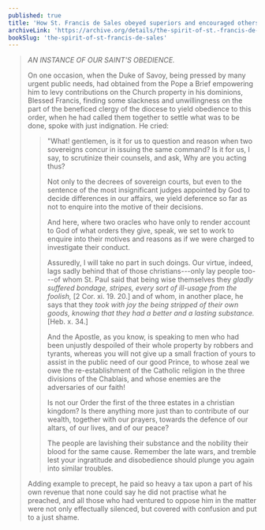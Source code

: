 ```yaml
---
published: true
title: 'How St. Francis de Sales obeyed superiors and encouraged others to do the same'
archiveLink: 'https://archive.org/details/the-spirit-of-st.-francis-de-sales/page/127?view=theater'
bookSlug: 'the-spirit-of-st-francis-de-sales'
---
```


> *AN INSTANCE OF OUR SAINT'S OBEDIENCE.*
> 
> On one occasion, when the Duke of Savoy, being pressed by many urgent public needs, had obtained from the Pope a Brief empowering him to levy contributions on the Church property in his dominions, Blessed Francis, finding some slackness and unwillingness on the part of the beneficed clergy of the diocese to yield obedience to this order, when he had called them together to settle what was to be done, spoke with just indignation. He cried:
> 
>> "What! gentlemen, is it for us to question and reason when two sovereigns concur in issuing the same command? Is it for us, I say, to scrutinize their counsels, and ask, Why are you acting thus?
>>
>> Not only to the decrees of sovereign courts, but even to the sentence of the most insignificant judges appointed by God to decide differences in our affairs, we yield deference so far as not to enquire into the motive of their decisions.
>>
>> And here, where two oracles who have only to render account to God of what orders they give, speak, we set to work to enquire into their motives and reasons as if we were charged to investigate their conduct.
>>
>> Assuredly, I will take no part in such doings. Our virtue, indeed, lags sadly behind that of those christians---only lay people too---of whom St. Paul said that being wise themselves they *gladly suffered bondage, stripes, every sort of ill-usage from the foolish,* [2 Cor. xi. 19. 20.] and of whom, in another place, he says that they *took with joy the being stripped of their own goods, knowing that they had a better and a lasting substance.* [Heb. x. 34.]
>>
>> And the Apostle, as you know, is speaking to men who had been unjustly despoiled of their whole property by robbers and tyrants, whereas you will not give up a small fraction of yours to assist in the public need of our good Prince, to whose zeal we owe the re-establishment of the Catholic religion in the three divisions of the Chablais, and whose enemies are the adversaries of our faith!
>>
>> Is not our Order the first of the three estates in a christian kingdom? Is there anything more just than to contribute of our wealth, together with our prayers, towards the defence of our altars, of our lives, and of our peace?
>>
>> The people are lavishing their substance and the nobility their blood for the same cause. Remember the late wars, and tremble lest your ingratitude and disobedience should plunge you again into similar troubles.
> 
> Adding example to precept, he paid so heavy a tax upon a part of his own revenue that none could say he did not practise what he preached, and all those who had ventured to oppose him in the matter were not only effectually silenced, but covered with confusion and put to a just shame.

